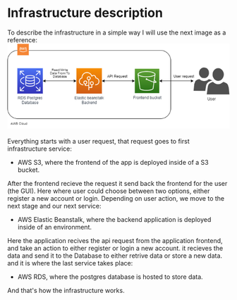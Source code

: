 # Infrastructure description

To describe the infrastructure in a simple way I will use the next image as a reference: <br>
![Infrastructure](simple-architecture.png)<br>
<br>
Everything starts with a user request, that request goes to first infrastructure service:<br>

- AWS S3, where the frontend of the app is deployed inside of a S3 bucket.<br>

After the frontend recieve the request it send back the frontend for the user (the GUI). Here where user could choose between two options, either register a new account or login. Depending on user action, we move to the next stage and our next service:

- AWS Elastic Beanstalk, where the backend application is deployed inside of an environment.

Here the application recives the api request from the application frontend, and take an action to either register or login a new account. it recieves the data and send it to the Database to either retrive data or store a new data. and it is where the last service takes place:

- AWS RDS, where the postgres database is hosted to store data.

And that's how the infrastructure works.
